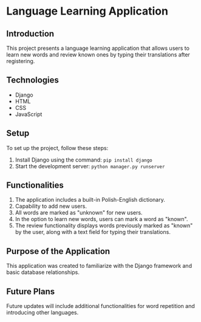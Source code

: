 # Language Learning Application

## Introduction
This project presents a language learning application that allows users to learn new words and review known ones by typing their translations after registering.

## Technologies
- Django
- HTML
- CSS
- JavaScript

## Setup
To set up the project, follow these steps:
1. Install Django using the command: `pip install django`
2. Start the development server: `python manager.py runserver`

## Functionalities
1. The application includes a built-in Polish-English dictionary.
2. Capability to add new users.
3. All words are marked as "unknown" for new users.
4. In the option to learn new words, users can mark a word as "known".
5. The review functionality displays words previously marked as "known" by the user, along with a text field for typing their translations.

## Purpose of the Application
This application was created to familiarize with the Django framework and basic database relationships.

## Future Plans
Future updates will include additional functionalities for word repetition and introducing other languages.
